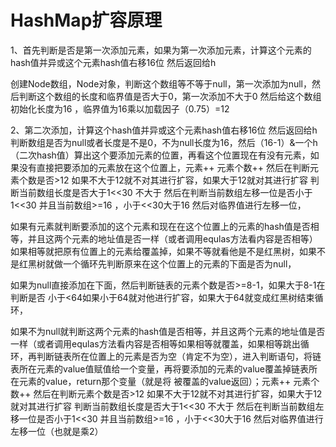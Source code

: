 # HashMap扩容原理

1、首先判断是否是第一次添加元素，如果为第一次添加元素，计算这个元素的hash值并异或这个元素hash值右移16位  然后返回给h

创建Node数组，Node对象，判断这个数组等不等于null，第一次添加为null，然后判断这个数组的长度和临界值是否大于0，第一次添加不大于0    然后给这个数组初始化长度为16 ，临界值为16乘以加载因子（0.75）=12

2、第二次添加，计算这个hash值并异或这个元素hash值右移16位 然后返回给h  判断数组是否为null或者长度是不是0，不为null长度为16，然后（16-1）&一个h（二次hash值）算出这个要添加元素的位置，再看这个位置现在有没有元素，如果没有直接把要添加的元素放在这个位置上，元素++   元素个数++     然后在判断元素个数是否>12  如果不大于12就不对其进行扩容，如果大于12就对其进行扩容 判断当前数组长度是否大于1<<30  不大于     然后在判断当前数组左移一位是否小于1<<30 并且当前数组>=16 ，小于<<30大于16 然后对临界值进行左移一位，

​			如果有元素就判断要添加的这个元素和现在在这个位置上的元素的hash值是否相等，并且这两个元素的地址值是否一样（或者调用equlas方法看内容是否相等）如果相等就把原有位置上的元素给覆盖掉，如果不等就看他是不是红黑树，如果不是红黑树就做一个循环先判断原来在这个位置上的元素的下面是否为null，

​			如果为null直接添加在下面，然后判断链表的元素个数是否>=8-1，如果大于8-1在判断是否       小于<64如果小于64就对他进行扩容，如果大于64就变成红黑树结束循环，

​			如果不为null就判断这两个元素的hash值是否相等，并且这两个元素的地址值是否一样（或者调用equlas方法看内容是否相等如果相等就覆盖，如果相等跳出循环，再判断链表所在位置上的元素是否为空（肯定不为空），进入判断语句，将链表所在元素的value值赋值给一个变量，再将要添加的元素的value覆盖掉链表所在元素的value，return那个变量（就是将 被覆盖的value返回）；元素++   元素个数++     然后在判断元素个数是否>12  如果不大于12就不对其进行扩容，如果大于12就对其进行扩容 判断当前数组长度是否大于1<<30  不大于     然后在判断当前数组左移一位是否小于1<<30 并且当前数组>=16 ，小于<<30大于16 然后对临界值进行左移一位（也就是乘2）
